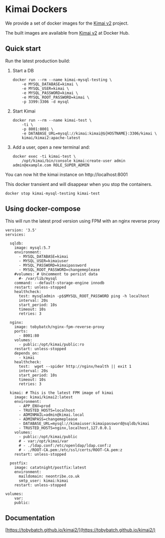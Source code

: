 # Kimai Dockers

We provide a set of docker images for the [Kimai v2](https://github.com/kevinpapst/kimai2) project.

The built images are available from [Kimai v2](https://hub.docker.com/repository/docker/kimai/kimai2) at Docker Hub.

## Quick start

Run the latest production build:

 1. Start a DB
 
        docker run --rm --name kimai-mysql-testing \
            -e MYSQL_DATABASE=kimai \
            -e MYSQL_USER=kimai \
            -e MYSQL_PASSWORD=kimai \
            -e MYSQL_ROOT_PASSWORD=kimai \
            -p 3399:3306 -d mysql
        
 1. Start Kimai 
   
        docker run --rm --name kimai-test \
            -ti \
            -p 8001:8001 \
            -e DATABASE_URL=mysql://kimai:kimai@${HOSTNAME}:3306/kimai \
            kimai/kimai2:apache-latest
 
 1. Add a user, open a new terminal and:
 
        docker exec -ti kimai-test \
            /opt/kimai/bin/console kimai:create-user admin admin@example.com ROLE_SUPER_ADMIN
    
You can now hit the kimai instance on http://localhost:8001

This docker transient and will disappear when you stop the containers.

    docker stop kimai-mysql-testing kimai-test

## Using docker-compose

This will run the latest prod version using FPM with an nginx reverse proxy

```docker-compose
version: '3.5'
services:

  sqldb:
    image: mysql:5.7
    environment:
      - MYSQL_DATABASE=kimai
      - MYSQL_USER=kimaiuser
      - MYSQL_PASSWORD=kimaipassword
      - MYSQL_ROOT_PASSWORD=changemeplease
    #volumes: # Uncomment to persist data
      #- /var/lib/mysql
    command: --default-storage-engine innodb
    restart: unless-stopped
    healthcheck:
      test: mysqladmin -p$$MYSQL_ROOT_PASSWORD ping -h localhost
      interval: 20s
      start_period: 10s
      timeout: 10s
      retries: 3

  nginx:
    image: tobybatch/nginx-fpm-reverse-proxy
    ports:
      - 8001:80
    volumes:
      - public:/opt/kimai/public:ro
    restart: unless-stopped
    depends_on:
      - kimai
    healthcheck:
      test:  wget --spider http://nginx/health || exit 1
      interval: 20s
      start_period: 10s
      timeout: 10s
      retries: 3

  kimai: # This is the latest FPM image of kimai
    image: kimai/kimai2:latest
    environment:
      - APP_ENV=prod
      - TRUSTED_HOSTS=localhost
      - ADMINMAIL=admin@kimai.local
      - ADMINPASS=changemeplease
      - DATABASE_URL=mysql://kimaiuser:kimaipassword@sqldb/kimai
      - TRUSTED_HOSTS=nginx,localhost,127.0.0.1
    volumes:
      - public:/opt/kimai/public
      # - var:/opt/kimai/var
      # - ./ldap.conf:/etc/openldap/ldap.conf:z
      # - ./ROOT-CA.pem:/etc/ssl/certs/ROOT-CA.pem:z
    restart: unless-stopped

  postfix:
    image: catatnight/postfix:latest
    environment:
      maildomain: neontribe.co.uk
      smtp_user: kimai:kimai
    restart: unless-stopped

volumes:
    var:
    public:
```

## Documentation

[https://tobybatch.github.io/kimai2/](https://tobybatch.github.io/kimai2/)
